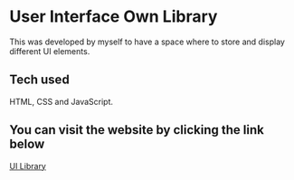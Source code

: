 # User Interface Own Library

This was developed by myself to have a space where to store and display different UI elements.

## Tech used

HTML, CSS and JavaScript.

## You can visit the website by clicking the link below

[UI Library](https://simoncriado.github.io/UI-Library/)
